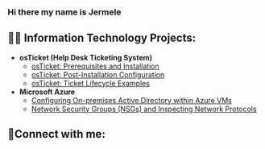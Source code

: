 ### Hi there my name is Jermele 

<h2>👨‍💻 Information Technology Projects:</h2>

- <b>osTicket (Help Desk Ticketing System)</b>
  - [osTicket: Prerequisites and Installation](https://github.com/Jermelev7/osticket-prereqs)
  - [osTicket: Post-Installation Configuration](https://github.com/Jermelev7/post-install-config)
  - [osTicket: Ticket Lifecycle Examples](https://github.com/Jermelev7/ticket-lifecycle)
- <b>Microsoft Azure</b>
  - [Configuring On-premises Active Directory within Azure VMs](https://github.com/Jermelev7/configure-ad)
  - [Network Security Groups (NSGs) and Inspecting Network Protocols](https://github.com/joshmadakorcc/azure-network-protocols)

<h2>🤳Connect with me:</h2>



<!--
**Jermelev7/Jermelev7** is a ✨ _special_ ✨ repository because its `README.md` (this file) appears on your GitHub profile.

